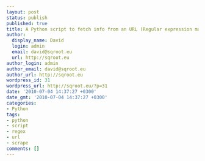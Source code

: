 ```yaml
---
layout: post
status: publish
published: true
title: A Python script to fetch info from an URL (Regular expression matching)
author:
  display_name: David
  login: admin
  email: david@sqroot.eu
  url: http://sqroot.eu
author_login: admin
author_email: david@sqroot.eu
author_url: http://sqroot.eu
wordpress_id: 31
wordpress_url: http://sqroot.eu/?p=31
date: '2010-07-04 14:37:27 +0300'
date_gmt: '2010-07-04 14:37:27 +0300'
categories:
- Python
tags:
- python
- script
- regex
- url
- scrape
comments: []
---
```

<p><script src="https://gist.github.com/2656905.js?file=fetch_info.py"></script></p>
